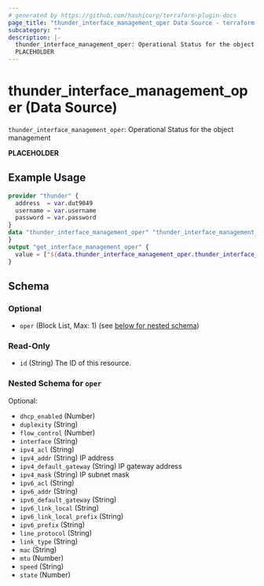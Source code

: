 ```yaml
---
# generated by https://github.com/hashicorp/terraform-plugin-docs
page_title: "thunder_interface_management_oper Data Source - terraform-provider-thunder"
subcategory: ""
description: |-
  thunder_interface_management_oper: Operational Status for the object management
  PLACEHOLDER
---
```


# thunder_interface_management_oper (Data Source)

`thunder_interface_management_oper`: Operational Status for the object management

__PLACEHOLDER__

## Example Usage

```terraform
provider "thunder" {
  address  = var.dut9049
  username = var.username
  password = var.password
}
data "thunder_interface_management_oper" "thunder_interface_management_oper" {
}
output "get_interface_management_oper" {
  value = ["${data.thunder_interface_management_oper.thunder_interface_management_oper}"]
}
```

<!-- schema generated by tfplugindocs -->
## Schema

### Optional

- `oper` (Block List, Max: 1) (see [below for nested schema](#nestedblock--oper))

### Read-Only

- `id` (String) The ID of this resource.

<a id="nestedblock--oper"></a>
### Nested Schema for `oper`

Optional:

- `dhcp_enabled` (Number)
- `duplexity` (String)
- `flow_control` (Number)
- `interface` (String)
- `ipv4_acl` (String)
- `ipv4_addr` (String) IP address
- `ipv4_default_gateway` (String) IP gateway address
- `ipv4_mask` (String) IP subnet mask
- `ipv6_acl` (String)
- `ipv6_addr` (String)
- `ipv6_default_gateway` (String)
- `ipv6_link_local` (String)
- `ipv6_link_local_prefix` (String)
- `ipv6_prefix` (String)
- `line_protocol` (String)
- `link_type` (String)
- `mac` (String)
- `mtu` (Number)
- `speed` (String)
- `state` (Number)


